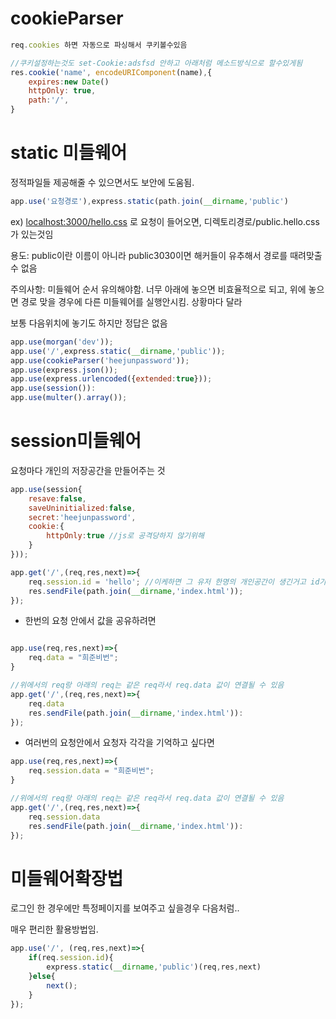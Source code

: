 # cookieParser

```jsx
req.cookies 하면 자동으로 파싱해서 쿠키볼수있음

//쿠키설정하는것도 set-Cookie:adsfsd 안하고 아래처럼 메소드방식으로 할수있게됨
res.cookie('name', encodeURIComponent(name),{
	expires:new Date()
	httpOnly: true,
	path:'/',
}
```

# static 미들웨어

정적파일들 제공해줄 수 있으면서도 보안에 도움됨.

```jsx
app.use('요청경로'),express.static(path.join(__dirname,'public')
```

ex) [localhost:3000/hello.css](http://localhost:3000/hello.css) 로 요청이 들어오면, 디렉토리경로/public.hello.css가 있는것임

용도: public이란 이름이 아니라 public3030이면 해커들이 유추해서 경로를 때려맞출수 없음

주의사항: 미들웨어 순서 유의해야함. 너무 아래에 놓으면 비효율적으로 되고, 위에 놓으면 경로 맞을 경우에 다른 미들웨어를 실행안시킴. 상황마다 달라

보통 다음위치에 놓기도 하지만 정답은 없음

```jsx
app.use(morgan('dev'));
app.use('/',express.static(__dirname,'public'));
app.use(cookieParser('heejunpassword'));
app.use(express.json());
app.use(express.urlencoded({extended:true}));
app.use(session()):
app.use(multer().array());
```

# session미들웨어

요청마다 개인의 저장공간을 만들어주는 것

```jsx
app.use(session{
	resave:false,
	saveUninitialized:false,
	secret:'heejunpassword',
	cookie:{
		httpOnly:true //js로 공격당하지 않기위해
	}
}));
```

```jsx
app.get('/',(req,res,next)=>{
	req.session.id = 'hello'; //이케하면 그 유저 한명의 개인공간이 생긴거고 id가 hello가 됨
	res.sendFile(path.join(__dirname,'index.html'));
});
```

- 한번의 요청 안에서 값을 공유하려면

```jsx

app.use(req,res,next)=>{
	req.data = "희준비번";
}

//위에서의 req랑 아래의 req는 같은 req라서 req.data 값이 연결될 수 있음
app.get('/',(req,res,next)=>{
	req.data
	res.sendFile(path.join(__dirname,'index.html')):
});
```

- 여러번의 요청안에서 요청자 각각을 기억하고 싶다면

```jsx
app.use(req,res,next)=>{
	req.session.data = "희준비번";
}

//위에서의 req랑 아래의 req는 같은 req라서 req.data 값이 연결될 수 있음
app.get('/',(req,res,next)=>{
	req.session.data
	res.sendFile(path.join(__dirname,'index.html')):
});
```

# 미들웨어확장법

로그인 한 경우에만 특정페이지를 보여주고 싶을경우 다음처럼..

매우 편리한 활용방법임.

```jsx
app.use('/', (req,res,next)=>{
	if(req.session.id){
		express.static(__dirname,'public')(req,res,next)
	}else{
		next();
	}
});
```
